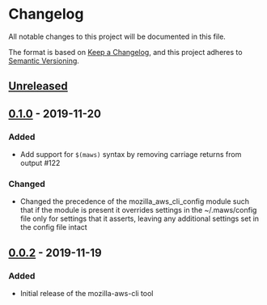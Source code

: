 # Changelog
All notable changes to this project will be documented in this file.

The format is based on [Keep a Changelog](https://keepachangelog.com/en/1.0.0/),
and this project adheres to [Semantic Versioning](https://semver.org/spec/v2.0.0.html).

## [Unreleased]

## [0.1.0] - 2019-11-20
### Added
* Add support for `$(maws)` syntax by removing carriage returns from output #122

### Changed
* Changed the precedence of the mozilla_aws_cli_config module such that if the
  module is present it overrides settings in the ~/.maws/config file only for
  settings that it asserts, leaving any additional settings set in the config
  file intact

## [0.0.2] - 2019-11-19
### Added
* Initial release of the mozilla-aws-cli tool

[Unreleased]: https://github.com/olivierlacan/keep-a-changelog/compare/v0.1.0...HEAD
[0.1.0]: https://github.com/olivierlacan/keep-a-changelog/compare/v0.0.2...v0.1.0
[0.0.2]: https://github.com/olivierlacan/keep-a-changelog/releases/tag/v0.0.2
